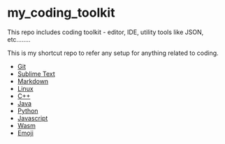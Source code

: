 # my_coding_toolkit
This repo includes coding toolkit - editor, IDE, utility tools like JSON, etc........

This is my shortcut repo to refer any setup for anything related to coding.

* [Git](https://github.com/abhi3700/my_coding_toolkit/blob/master/git_all.md)
* [Sublime Text](https://github.com/abhi3700/my_coding_toolkit/blob/master/sublime_all.md)
* [Markdown](https://github.com/abhi3700/my_coding_toolkit/blob/master/md_all.md)
* [Linux](https://github.com/abhi3700/my_coding_toolkit/blob/master/linux_all.md)
* [C++](https://github.com/abhi3700/my_coding_toolkit/blob/master/cpp_all.md)
* [Java](https://github.com/abhi3700/my_coding_toolkit/blob/master/java_all.md)
* [Python](https://github.com/abhi3700/my_coding_toolkit/blob/master/python_all.md)
* [Javascript](https://github.com/abhi3700/my_coding_toolkit/blob/master/javascript_all.md)
* [Wasm](https://github.com/abhi3700/my_coding_toolkit/blob/master/wasm_all.md)
* [Emoji](https://github.com/abhi3700/my_coding_toolkit/blob/master/emoji_all.md)
